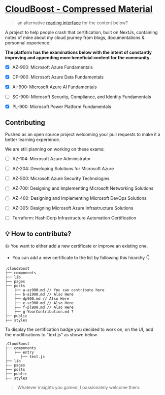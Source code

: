 # [CloudBoost - Compressed Material](https://cloud.itzyahya.tech)
> an alternative [reading interface](https://y4hya4.github.io/CloudBoost/) for the content below?

 A project to help people crash that certification, built on NextJs, containing notes of mine about my cloud journey from blogs, documentations & personnal experience.
 
 **The platform has the examinations below with the intent of constantly improving and appending more beneficial content for the community.**
 - [x] AZ-900: Microsoft Azure Fundamentals 
 - [x] DP-900: Microsoft Azure Data Fundamentals 
 - [x] AI-900: Microsoft Azure AI Fundamentals 
 - [ ] SC-900: Microsoft Security, Compliance, and Identity Fundamentals 
 - [x] PL-900: Microsoft Power Platform Fundamentals 


## Contributing
Pushed as an open source project welcoming your pull requests to make it a better learning experience.

We are still planning on working on these exams:
 - [ ] AZ-104: Microsoft Azure Administrator 
 - [ ] AZ-204: Developing Solutions for Microsoft Azure 
 - [ ] AZ-500: Microsoft Azure Security Technologies  
 - [ ] AZ-700: Designing and Implementing Microsoft Networking Solutions
 - [ ] AZ-400: Designing and Implementing Microsoft DevOps Solutions 
 - [ ] AZ-305: Designing Microsoft Azure Infrastructure Solutions 
 - [ ] Terraform: HashiCorp Infrastructure Automation Certification 


## 💡 How to contribute?
👍 You want to either add a new certificate or improve an existing one. 
- You can add a new certificate to the list by following this hirarchy 👇


 
``` 
.CloudBoost
├── components
├── lib
├── pages
├── posts
│   ├── a-az900.md // You can contribute here
│   ├── b-ai900.md // Also Here
│   ├── dp900.md // Also Here
│   ├── e-sc900.md // Also Here
│   ├── f-pl900.md // Also Here
│   ├── g-YourContribution.md ?
├── public
├── styles
```

To display the certification badge you decided to work on, on the UI, add the modifications to "text.js" as shown below.
``` 
.CloudBoost
├── components
│   ├── entry
│      ├── text.js
├── lib
├── pages
├── posts
├── public
├── styles
```

> Whatever insights you gained, I passionately welcome them.




